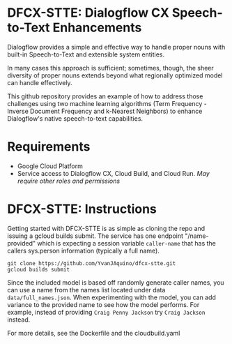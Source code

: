 # DFCX-STTE: Dialogflow CX Speech-to-Text Enhancements

Dialogflow provides a simple and effective way to handle proper nouns with built-in Speech-to-Text and extensible system entities. 

In many cases this approach is sufficient; sometimes, though, the sheer diversity of proper nouns extends beyond what regionally optimized model can handle effectively.  

This github repository provides an example of how to address those challenges using two machine learning algorithms (Term Frequency - Inverse Document Frequency and k-Nearest Neighbors) to enhance Dialogflow's native speech-to-text capabilities.

# Requirements

* Google Cloud Platform
* Service access to Dialogflow CX, Cloud Build, and Cloud Run. *May require other roles and permissions*

# DFCX-STTE: Instructions

Getting started with DFCX-STTE is as simple as cloning the repo and issuing a gcloud builds submit.  The service has one endpoint "/name-provided" which is expecting a session variable `caller-name` that has the callers sys.person information (typically a full name).  

```console
git clone https://github.com/YvanJAquino/dfcx-stte.git
gcloud builds submit
```

Since the included model is based off randomly generate caller names, you can use a name from the names list located under data `data/full_names.json`.  When experimenting with the model, you can add variance to the provided name to see how the model performs.  For example, instead of providing `Craig Penny Jackson` try `Craig Jackson` instead.  

For more details, see the Dockerfile and the cloudbuild.yaml

